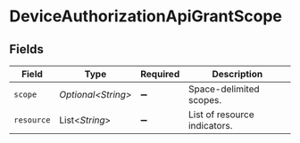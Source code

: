 # DeviceAuthorizationApiGrantScope


## Fields

| Field                         | Type                          | Required                      | Description                   |
| ----------------------------- | ----------------------------- | ----------------------------- | ----------------------------- |
| `scope`                       | *Optional\<String>*           | :heavy_minus_sign:            | Space-delimited scopes.<br/>  |
| `resource`                    | List\<*String*>               | :heavy_minus_sign:            | List of resource indicators.<br/> |